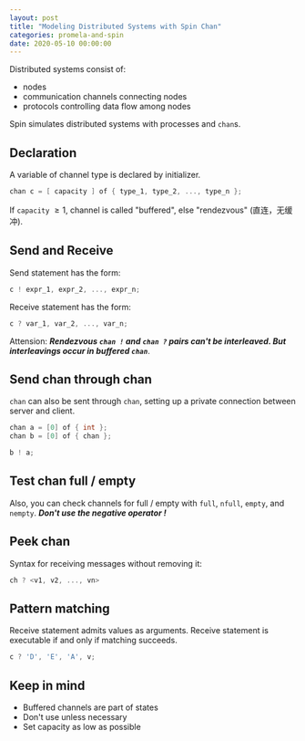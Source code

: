 ```yaml
---
layout: post
title: "Modeling Distributed Systems with Spin Chan"
categories: promela-and-spin
date: 2020-05-10 00:00:00
---
```


Distributed systems consist of:

 - nodes
 - communication channels connecting nodes
 - protocols controlling data flow among nodes

Spin simulates distributed systems with processes and `chan`s.

## Declaration
A variable of channel type is declared by initializer.
```c
chan c = [ capacity ] of { type_1, type_2, ..., type_n };
```
If `capacity` $\ge 1$, channel is called "buffered", else "rendezvous" (直连，无缓冲).

## Send and Receive
Send statement has the form:
```c
c ! expr_1, expr_2, ..., expr_n;
```
Receive statement has the form:
```c
c ? var_1, var_2, ..., var_n;
```
Attension: ***Rendezvous `chan !` and `chan ?` pairs can't be interleaved. But interleavings occur in buffered `chan`***.

## Send chan through chan
`chan` can also be sent through `chan`, setting up a private connection between server and client.
```c
chan a = [0] of { int };
chan b = [0] of { chan };

b ! a;
```

## Test chan full / empty
Also, you can check channels for full / empty with `full`, `nfull`, `empty`, and `nempty`. ***Don't use the negative operator !***

## Peek chan
Syntax for receiving messages without removing it:
```c
ch ? <v1, v2, ..., vn>
```

## Pattern matching
Receive statement admits values as arguments. Receive statement is executable if and only if matching succeeds.
```c
c ? 'D', 'E', 'A', v;
```

## Keep in mind

 - Buffered channels are part of states
 - Don't use unless necessary
 - Set capacity as low as possible